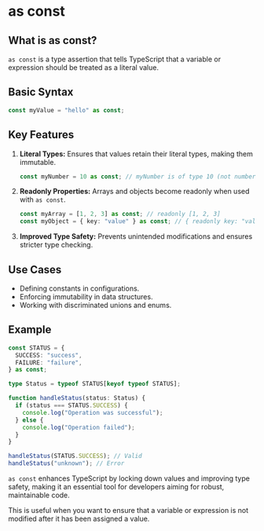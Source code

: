 # as const

## What is as const?
`as const` is a type assertion that tells TypeScript that a variable or expression should be treated as a literal value. 

## Basic Syntax
```typescript
const myValue = "hello" as const;
```

## Key Features
1. **Literal Types:** Ensures that values retain their literal types, making them immutable.
   ```typescript
   const myNumber = 10 as const; // myNumber is of type 10 (not number)
   ```

2. **Readonly Properties:** Arrays and objects become readonly when used with `as const`.
   ```typescript
   const myArray = [1, 2, 3] as const; // readonly [1, 2, 3]
   const myObject = { key: "value" } as const; // { readonly key: "value" }
   ```

3. **Improved Type Safety:** Prevents unintended modifications and ensures stricter type checking.

## Use Cases
- Defining constants in configurations.
- Enforcing immutability in data structures.
- Working with discriminated unions and enums.

## Example
```typescript
const STATUS = {
  SUCCESS: "success",
  FAILURE: "failure",
} as const;

type Status = typeof STATUS[keyof typeof STATUS];

function handleStatus(status: Status) {
  if (status === STATUS.SUCCESS) {
    console.log("Operation was successful");
  } else {
    console.log("Operation failed");
  }
}

handleStatus(STATUS.SUCCESS); // Valid
handleStatus("unknown"); // Error
```

`as const` enhances TypeScript by locking down values and improving type safety, making it an essential tool for developers aiming for robust, maintainable code.


This is useful when you want to ensure that a variable or expression is not modified after it has been assigned a value.